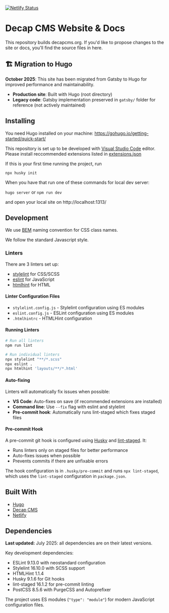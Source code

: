 [![Netlify Status](https://api.netlify.com/api/v1/badges/8b87160b-0a11-4f75-8050-1d21bc1cff8c/deploy-status)](https://app.netlify.com/projects/decap-www/deploys)

# Decap CMS Website & Docs

This repository builds decapcms.org. If you'd like to propose changes to the site or docs, you'll find the source files in here.

## 🏗️ Migration to Hugo

**October 2025**: This site has been migrated from Gatsby to Hugo for improved performance and maintainability.

- **Production site**: Built with Hugo (root directory)
- **Legacy code**: Gatsby implementation preserved in `gatsby/` folder for reference (not actively maintained)

## Installing

You need Hugo installed on your machine: <https://gohugo.io/getting-started/quick-start/>

This repository is set up to be developed with [Visual Studio Code](https://code.visualstudio.com/) editor. Please install reccommended extensions listed in [extensions.json](.vscode/extensions.json)

If this is your first time running the project, run

`npx husky init`

When you have that run one of these commands for local dev server:

`hugo server` or `npm run dev`

and open your local site on http://localhost:1313/

## Development

We use [BEM](http://getbem.com/) naming convention for CSS class names.

We follow the standard Javascript style.

### Linters

There are 3 linters set up:
- [stylelint](https://stylelint.io/) for CSS/SCSS
- [eslint](https://eslint.org/) for JavaScript
- [htmlhint](https://htmlhint.com/) for HTML

#### Linter Configuration Files

- `stylelint.config.js` - Stylelint configuration using ES modules
- `eslint.config.js` - ESLint configuration using ES modules  
- `.htmlhintrc` - HTMLHint configuration

#### Running Linters

```bash
# Run all linters
npm run lint

# Run individual linters
npx stylelint "**/*.scss"
npx eslint .
npx htmlhint 'layouts/**/*.html'
```

#### Auto-fixing

Linters will automatically fix issues when possible:
- **VS Code**: Auto-fixes on save (if recommended extensions are installed)
- **Command line**: Use `--fix` flag with eslint and stylelint
- **Pre-commit hook**: Automatically runs lint-staged which fixes staged files

#### Pre-commit Hook

A pre-commit git hook is configured using [Husky](https://typicode.github.io/husky/) and [lint-staged](https://github.com/okonet/lint-staged). It:
- Runs linters only on staged files for better performance
- Auto-fixes issues when possible
- Prevents commits if there are unfixable errors

The hook configuration is in `.husky/pre-commit` and runs `npx lint-staged`, which uses the `lint-staged` configuration in `package.json`.

## Built With

* [Hugo](https://gohugo.io/)
* [Decap CMS](https://decapcms.org/)
* [Netlify](https://www.netlify.com)

## Dependencies

**Last updated:** July 2025: all dependencies are on their latest versions.

Key development dependencies:
- ESLint 9.13.0 with neostandard configuration
- Stylelint 16.10.0 with SCSS support
- HTMLHint 1.1.4
- Husky 9.1.6 for Git hooks
- lint-staged 16.1.2 for pre-commit linting
- PostCSS 8.5.6 with PurgeCSS and Autoprefixer

The project uses ES modules (`"type": "module"`) for modern JavaScript configuration files.
